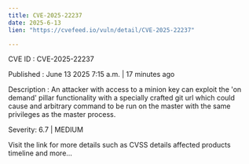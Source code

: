 ```yaml
---
title: CVE-2025-22237
date: 2025-6-13
lien: "https://cvefeed.io/vuln/detail/CVE-2025-22237"

---
```


CVE ID : CVE-2025-22237

Published :  June 13
2025
7:15 a.m. | 17 minutes ago

Description : An attacker with access to a minion key can exploit the 'on demand' pillar functionality with a specially crafted git url which could cause and arbitrary command to be run on the master with the same privileges as the master process.

Severity: 6.7 | MEDIUM

Visit the link for more details
such as CVSS details
affected products
timeline
and more...
